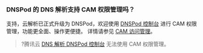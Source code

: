 ### DNSPod 的 DNS 解析支持 CAM 权限管理吗？
支持，云解析已正式升级为 DNSPod，欢迎使用 [DNSPod 控制台](https://console.dnspod.cn/dns/list/?source=cloud&page=console&from=cns_list_notice) 进行 CAM 权限管理，功能更全面、操作更便捷。
详情请参见 [CAM 访问管理](https://docs.dnspod.cn/dns/609e327de4a9cb2bbdbfc3cc/)。
>?腾讯云 [DNS 解析 DNSPod 控制台](https://console.cloud.tencent.com/cns) 无法使用 CAM 权限管理。
